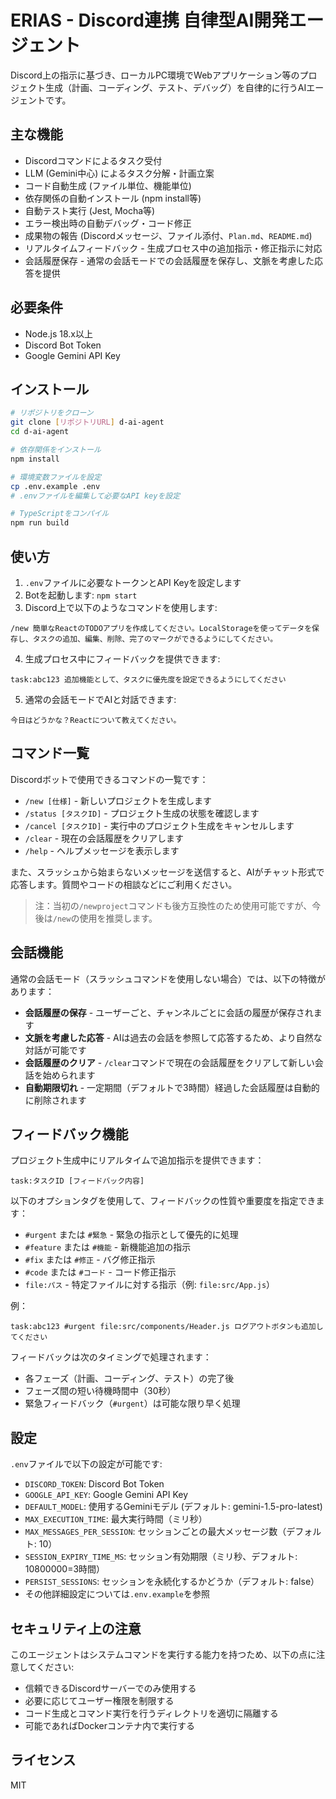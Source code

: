 # **ERIAS** - Discord連携 自律型AI開発エージェント

Discord上の指示に基づき、ローカルPC環境でWebアプリケーション等のプロジェクト生成（計画、コーディング、テスト、デバッグ）を自律的に行うAIエージェントです。

## 主な機能

- Discordコマンドによるタスク受付
- LLM (Gemini中心) によるタスク分解・計画立案
- コード自動生成 (ファイル単位、機能単位)
- 依存関係の自動インストール (npm install等)
- 自動テスト実行 (Jest, Mocha等)
- エラー検出時の自動デバッグ・コード修正
- 成果物の報告 (Discordメッセージ、ファイル添付、`Plan.md`、`README.md`)
- リアルタイムフィードバック - 生成プロセス中の追加指示・修正指示に対応
- 会話履歴保存 - 通常の会話モードでの会話履歴を保存し、文脈を考慮した応答を提供

## 必要条件

- Node.js 18.x以上
- Discord Bot Token
- Google Gemini API Key

## インストール

```bash
# リポジトリをクローン
git clone [リポジトリURL] d-ai-agent
cd d-ai-agent

# 依存関係をインストール
npm install

# 環境変数ファイルを設定
cp .env.example .env
# .envファイルを編集して必要なAPI keyを設定

# TypeScriptをコンパイル
npm run build
```

## 使い方

1. `.env`ファイルに必要なトークンとAPI Keyを設定します
2. Botを起動します: `npm start`
3. Discord上で以下のようなコマンドを使用します:

```
/new 簡単なReactのTODOアプリを作成してください。LocalStorageを使ってデータを保存し、タスクの追加、編集、削除、完了のマークができるようにしてください。
```

4. 生成プロセス中にフィードバックを提供できます:

```
task:abc123 追加機能として、タスクに優先度を設定できるようにしてください
```

5. 通常の会話モードでAIと対話できます:

```
今日はどうかな？Reactについて教えてください。
```

## コマンド一覧

Discordボットで使用できるコマンドの一覧です：

- `/new [仕様]` - 新しいプロジェクトを生成します
- `/status [タスクID]` - プロジェクト生成の状態を確認します
- `/cancel [タスクID]` - 実行中のプロジェクト生成をキャンセルします
- `/clear` - 現在の会話履歴をクリアします
- `/help` - ヘルプメッセージを表示します

また、スラッシュから始まらないメッセージを送信すると、AIがチャット形式で応答します。質問やコードの相談などにご利用ください。

> 注：当初の`/newproject`コマンドも後方互換性のため使用可能ですが、今後は`/new`の使用を推奨します。

## 会話機能

通常の会話モード（スラッシュコマンドを使用しない場合）では、以下の特徴があります：

- **会話履歴の保存** - ユーザーごと、チャンネルごとに会話の履歴が保存されます
- **文脈を考慮した応答** - AIは過去の会話を参照して応答するため、より自然な対話が可能です
- **会話履歴のクリア** - `/clear`コマンドで現在の会話履歴をクリアして新しい会話を始められます
- **自動期限切れ** - 一定期間（デフォルトで3時間）経過した会話履歴は自動的に削除されます

## フィードバック機能

プロジェクト生成中にリアルタイムで追加指示を提供できます：

```
task:タスクID [フィードバック内容]
```

以下のオプションタグを使用して、フィードバックの性質や重要度を指定できます：

- `#urgent` または `#緊急` - 緊急の指示として優先的に処理
- `#feature` または `#機能` - 新機能追加の指示
- `#fix` または `#修正` - バグ修正指示
- `#code` または `#コード` - コード修正指示
- `file:パス` - 特定ファイルに対する指示（例: `file:src/App.js`）

例：
```
task:abc123 #urgent file:src/components/Header.js ログアウトボタンも追加してください
```

フィードバックは次のタイミングで処理されます：
- 各フェーズ（計画、コーディング、テスト）の完了後
- フェーズ間の短い待機時間中（30秒）
- 緊急フィードバック（`#urgent`）は可能な限り早く処理

## 設定

`.env`ファイルで以下の設定が可能です:

- `DISCORD_TOKEN`: Discord Bot Token
- `GOOGLE_API_KEY`: Google Gemini API Key
- `DEFAULT_MODEL`: 使用するGeminiモデル (デフォルト: gemini-1.5-pro-latest)
- `MAX_EXECUTION_TIME`: 最大実行時間（ミリ秒）
- `MAX_MESSAGES_PER_SESSION`: セッションごとの最大メッセージ数（デフォルト: 10）
- `SESSION_EXPIRY_TIME_MS`: セッション有効期限（ミリ秒、デフォルト: 10800000=3時間）
- `PERSIST_SESSIONS`: セッションを永続化するかどうか（デフォルト: false）
- その他詳細設定については`.env.example`を参照


## セキュリティ上の注意

このエージェントはシステムコマンドを実行する能力を持つため、以下の点に注意してください:

- 信頼できるDiscordサーバーでのみ使用する
- 必要に応じてユーザー権限を制限する
- コード生成とコマンド実行を行うディレクトリを適切に隔離する
- 可能であればDockerコンテナ内で実行する

## ライセンス

MIT

